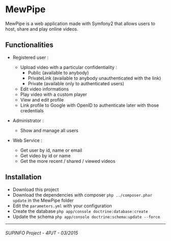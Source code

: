 MewPipe
======

MewPipe is a web application made with Symfony2 that allows users to host, share and play online videos.

Functionalities
------------

- Registered user :
  - Upload video with a particular confidentiality :
    - Public (available to anybody)
    - PrivateLink (available to	anybody unauthenticated with the link)
    - Private	(available only to authenticated users)
  - Edit video informations
  - Play video with a custom player
  - View and edit profile
  - Link profile to Google with OpenID to authenticate later with those credentials

- Administrator :
  - Show and manage all users
  
- Web Service :
  - Get user by id, name or email
  - Get video by id or name
  - Get the more recent / shared / viewed videos

Installation
------------

- Download this project
- Download the dependencies with composer `php ../composer.phar update` in the MewPipe folder
- Edit the `parameters.yml` with your configuration
- Create the database `php app/console doctrine:database:create`
- Update the schema	`php app/console doctrine:schema:update --force`

------------
###### SUPINFO Project - 4PJT - 03/2015
